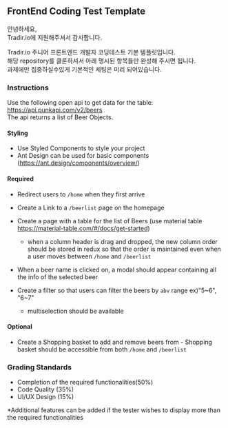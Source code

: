 ## FrontEnd Coding Test Template
안녕하세요,  
Tradir.io에 지원해주셔서 감사합니다.

Tradir.io 주니어 프론트엔드 개발자 코딩테스트 기본 템플릿입니다.  
해당 repository를 클론하셔서 아래 명시된 항목들만 완성해 주시면 됩니다.  
과제에만 집중하실수있게 기본적인 세팅은 미리 되어있습니다.

### Instructions

Use the following open api to get data for the table: https://api.punkapi.com/v2/beers  
The api returns a list of Beer Objects.

#### Styling

* Use Styled Components to style your project
* Ant Design can be used for basic components (https://ant.design/components/overview/)

#### Required
* Redirect users to ``/home`` when they first arrive

* Create a Link to a ``/beerlist`` page on the homepage

* Create a page with a table for the list of Beers (use material table https://material-table.com/#/docs/get-started)
  - when a column header is drag and dropped, the new column order should be stored in redux so that the order is maintained even when a user moves between ``/home`` and ``/beerlist``

* When a beer name is clicked on, a modal should appear containing all the info of the selected beer

* Create a filter so that users can filter the beers by ``abv`` range ex)"5~6", "6~7"
  - multiselection should be available

#### Optional
* Create a Shopping basket to add and remove beers from
      - Shopping basket should be accessible from both ``/home`` and ``/beerlist``
  
### Grading Standards
* Completion of the required functionalities(50%)
* Code Quality (35%)
* UI/UX Design (15%)

*Additional features can be added if the tester wishes to display more than the required functionalities

